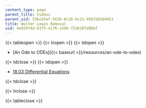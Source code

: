 ```yaml
---
content_type: page
parent_title: Videos
parent_uid: 53bcb5ef-562b-8c20-bc21-9567e0269453
title: Walter Lewin Removal
uid: 4e02974d-6375-4176-cb96-f536107d96bf
---
```


{{< tableopen >}}
{{< tropen >}}
{{< tdopen >}}


*   [An Ode to ODEs]({{< baseurl >}}/resources/an-ode-to-odes)


{{< tdclose >}}
{{< tdopen >}}


*   [18.03 Differential Equations](/courses/18-03sc-differential-equations-fall-2011)


{{< tdclose >}}

{{< trclose >}}

{{< tableclose >}}